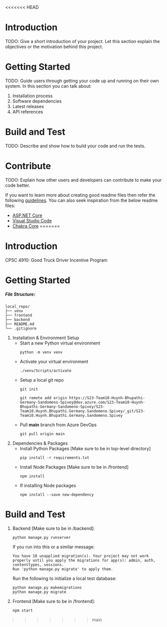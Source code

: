 <<<<<<< HEAD
# Introduction

TODO: Give a short introduction of your project. Let this section explain the objectives or the motivation behind this project.

# Getting Started

TODO: Guide users through getting your code up and running on their own system. In this section you can talk about:

1. Installation process
2. Software dependencies
3. Latest releases
4. API references

# Build and Test

TODO: Describe and show how to build your code and run the tests.

# Contribute

TODO: Explain how other users and developers can contribute to make your code better.

If you want to learn more about creating good readme files then refer the following [guidelines](https://docs.microsoft.com/en-us/azure/devops/repos/git/create-a-readme?view=azure-devops). You can also seek inspiration from the below readme files:

- [ASP.NET Core](https://github.com/aspnet/Home)
- [Visual Studio Code](https://github.com/Microsoft/vscode)
- [Chakra Core](https://github.com/Microsoft/ChakraCore)
=======
# Introduction 
CPSC 4910: Good Truck Driver Incentive Program

# Getting Started

##### File Structure:
```
local_repo/
├── venv
├── frontend
├── backend
├── README.md
└── .gitignore
```

1.	Installation & Environment Setup
    * Start a new Python virtual environment
        ```
        python -m venv venv
        ```
    * Activate your virtual environment
        ```
        ./venv/Scripts/activate
        ```
    * Setup a local git repo
        ```
        git init

        git remote add origin https://S23-Team10-Huynh-Bhupathi-Germany-Sandomeno-Spivey@dev.azure.com/S23-Team10-Huynh-Bhupathi-Germany-Sandomeno-Spivey/S23-Team10.Huynh.Bhupathi.Germany.Sandomeno.Spivey/_git/S23-Team10.Huynh.Bhupathi.Germany.Sandomeno.Spivey
        ```
    * Pull **main** branch from Azure DevOps
        ```
        git pull origin main
        ```
2.	Dependencies & Packages
    * Install Python Packages [Make sure to be in top-level directory]
        ```
        pip install -r requirements.txt
        ```
    * Install Node Packages [Make sure to be in /frontend]
        ```
        npm install
        ```
    * If installing Node packages
        ```
        npm install --save new-dependency
        ```


# Build and Test
1. Backend [Make sure to be in /backend]:
    ```
    python manage.py runserver
    ```
    If you run into this or a similar message:
    ```
    You have 18 unapplied migration(s). Your project may not work properly until you apply the migrations for app(s): admin, auth, contenttypes, sessions.
    Run 'python manage.py migrate' to apply them.
    ```
    Run the following to initialize a local test database:
    ```
    python manage.py makemigrations
    python manage.py migrate
    ```
2. Frontend [Make sure to be in /frontend]:
    ```
    npm start
    ```
>>>>>>> main
